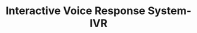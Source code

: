 ---
title: "Interactive Voice Response System-IVR"

categories: ['']

tags: ['Interactive', 'Voice', 'Response', 'System', 'IVR']

arwords: 'أنظمة الاستجابة الصوتية التفاعلية'

arexps: []

enwords: ['Interactive Voice Response System-IVR']

enexps: []

arlexicons: 'ن'

enlexicons: 'I'

authors: ['Ruqayya Roshdy']

translators: ['']

citations: 'مقدمة في حوسبة اللغة العربية'

sources: 'مركز الملك عبدالله بن عبدالعزيز الدولي لخدمة اللغة العربية'

slug: ""
---